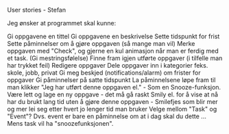 User stories - Stefan

Jeg ønsker at programmet skal kunne:

Gi oppgavene en tittel
Gi oppgavene en beskrivelse
Sette tidspunkt for frist
Sette påminnelser om å gjøre oppgaven (så mange man vil)
Merke oppgaven med "Check", og gjerne en kul animasjon når man er ferdig med et task. (Gi mestringsfølelse)
Finne fram igjen utførte oppgaver (i tilfelle man har trykket feil)
Redigere oppgaver
Dele oppgaver inn i kategorier feks. skole, jobb, privat
Gi meg beskjed (notifications/alarm) om frister for oppgaver
Gi påminnelser på satte tidspunkt
La påminnelsene løpe fram til man klikker "Jeg har utført denne oppgaven el." - Som en Snooze-funksjon.
Være lett og lage en ny oppgave - det må gå raskt
Smily el. for å vise at nå har du brukt lang tid uten å gjøre denne oppgaven - Smilefjes som blir mer og mer lei seg etter hvert jo lenger tid man bruker 
Velge mellom "Task" og "Event"? Dvs. event er bare en påminnelse om at i dag skal du dette ... Mens task vil ha "snoozefunksjonen".